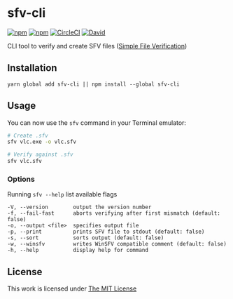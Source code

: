 # sfv-cli

[![npm](https://flat.badgen.net/npm/license/sfv-cli)](https://www.npmjs.org/package/sfv-cli)
[![npm](https://flat.badgen.net/npm/v/sfv-cli)](https://www.npmjs.org/package/sfv-cli)
[![CircleCI](https://flat.badgen.net/circleci/github/idleberg/node-sfv-cli)](https://circleci.com/gh/idleberg/node-sfv-cli)
[![David](https://flat.badgen.net/david/dep/idleberg/node-sfv-cli)](https://david-dm.org/idleberg/node-sfv-cli)

CLI tool to verify and create SFV files ([Simple File Verification](https://www.wikiwand.com/en/Simple_file_verification))

## Installation

`yarn global add sfv-cli || npm install --global sfv-cli`

## Usage

You can now use the `sfv` command in your Terminal emulator:

```sh
# Create .sfv
sfv vlc.exe -o vlc.sfv

# Verify against .sfv
sfv vlc.sfv
```

### Options

Running `sfv --help` list available flags

```
-V, --version        output the version number
-f, --fail-fast      aborts verifying after first mismatch (default: false)
-o, --output <file>  specifies output file
-p, --print          prints SFV file to stdout (default: false)
-s, --sort           sorts output (default: false)
-w, --winsfv         writes WinSFV compatible comment (default: false)
-h, --help           display help for command
```

## License

This work is licensed under [The MIT License](https://opensource.org/licenses/MIT)
